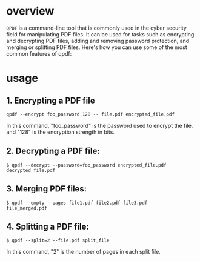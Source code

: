 # overview
`QPDF` is a command-line tool that is commonly used in the cyber security field for manipulating PDF files. It can be used for tasks such as encrypting and decrypting PDF files, adding and removing password protection, and merging or splitting PDF files. Here's how you can use some of the most common features of qpdf:

# usage
## 1. Encrypting a PDF file  
```
qpdf --encrypt foo_password 128 -- file.pdf encrypted_file.pdf
```
In this command, "foo_password" is the password used to encrypt the file, and "128" is the encryption strength in bits.

## 2. Decrypting a PDF file:
```
$ qpdf --decrypt --password=foo_password encrypted_file.pdf decrypted_file.pdf
```

## 3. Merging PDF files:
```
$ qpdf --empty --pages file1.pdf file2.pdf file3.pdf -- file_merged.pdf
```

## 4. Splitting a PDF file:
```
$ qpdf --split=2 --file.pdf split_file
```
In this command, "2" is the number of pages in each split file.